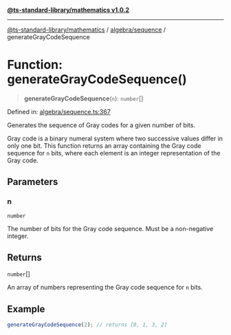 [**@ts-standard-library/mathematics v1.0.2**](../../../README.md)

***

[@ts-standard-library/mathematics](../../../README.md) / [algebra/sequence](../README.md) / generateGrayCodeSequence

# Function: generateGrayCodeSequence()

> **generateGrayCodeSequence**(`n`): `number`[]

Defined in: [algebra/sequence.ts:367](https://github.com/gabaudette/ts-stdlib/blob/4a412e6fb273dc9fcab54b84c05921f52dac4b3f/packages/mathematics/src/algebra/sequence.ts#L367)

Generates the sequence of Gray codes for a given number of bits.

Gray code is a binary numeral system where two successive values differ in only one bit.
This function returns an array containing the Gray code sequence for `n` bits,
where each element is an integer representation of the Gray code.

## Parameters

### n

`number`

The number of bits for the Gray code sequence. Must be a non-negative integer.

## Returns

`number`[]

An array of numbers representing the Gray code sequence for `n` bits.

## Example

```typescript
generateGrayCodeSequence(2); // returns [0, 1, 3, 2]
```
